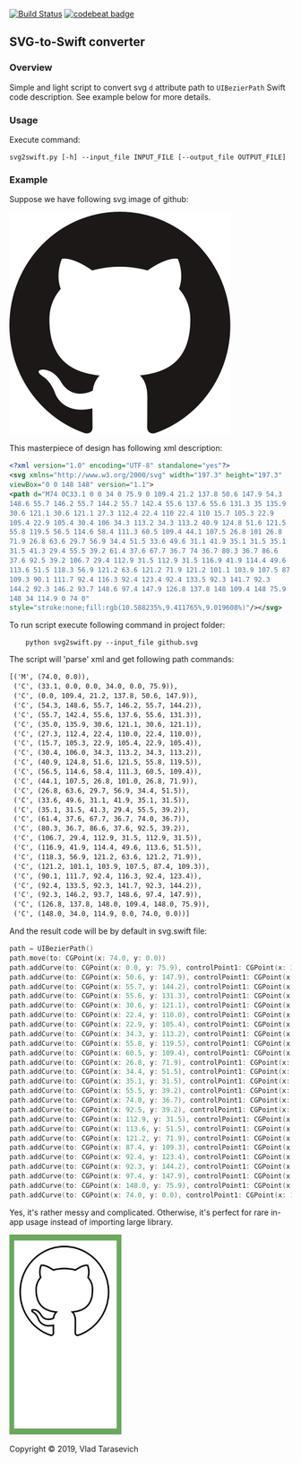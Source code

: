 [![Build Status](https://travis-ci.com/Sencudra/svg2swift.svg?token=HJY9g7GV3JgmsxHL3fqK&branch=master)](https://travis-ci.com/Sencudra/svg2swift)
[![codebeat badge](https://codebeat.co/badges/d6c77aa8-44a9-4969-8648-c3540ee82b32)](https://codebeat.co/projects/github-com-sencudra-svg2swift-master)

## SVG-to-Swift converter

### Overview
Simple and light script to convert svg ```d``` attribute
path to ```UIBezierPath``` Swift code description. See example 
below for more details.

### Usage

Execute command:

```shell
svg2swift.py [-h] --input_file INPUT_FILE [--output_file OUTPUT_FILE]
```

### Example

Suppose we have following svg image of github:

![](media/github.svg)

This masterpiece of design has following xml description:

```xml
<?xml version="1.0" encoding="UTF-8" standalone="yes"?>
<svg xmlns="http://www.w3.org/2000/svg" width="197.3" height="197.3" 
viewBox="0 0 148 148" version="1.1">
<path d="M74 0C33.1 0 0 34 0 75.9 0 109.4 21.2 137.8 50.6 147.9 54.3 
148.6 55.7 146.2 55.7 144.2 55.7 142.4 55.6 137.6 55.6 131.3 35 135.9 
30.6 121.1 30.6 121.1 27.3 112.4 22.4 110 22.4 110 15.7 105.3 22.9 
105.4 22.9 105.4 30.4 106 34.3 113.2 34.3 113.2 40.9 124.8 51.6 121.5
55.8 119.5 56.5 114.6 58.4 111.3 60.5 109.4 44.1 107.5 26.8 101 26.8
71.9 26.8 63.6 29.7 56.9 34.4 51.5 33.6 49.6 31.1 41.9 35.1 31.5 35.1
31.5 41.3 29.4 55.5 39.2 61.4 37.6 67.7 36.7 74 36.7 80.3 36.7 86.6
37.6 92.5 39.2 106.7 29.4 112.9 31.5 112.9 31.5 116.9 41.9 114.4 49.6
113.6 51.5 118.3 56.9 121.2 63.6 121.2 71.9 121.2 101.1 103.9 107.5 87.4
109.3 90.1 111.7 92.4 116.3 92.4 123.4 92.4 133.5 92.3 141.7 92.3
144.2 92.3 146.2 93.7 148.6 97.4 147.9 126.8 137.8 148 109.4 148 75.9
148 34 114.9 0 74 0"
style="stroke:none;fill:rgb(10.588235%,9.411765%,9.019608%)"/></svg>
```

To run script execute following command in project folder: 

```shell
    python svg2swift.py --input_file github.svg
```

The script will 'parse' xml and get following path commands:

```txt
[('M', (74.0, 0.0)),
 ('C', (33.1, 0.0, 0.0, 34.0, 0.0, 75.9)),
 ('C', (0.0, 109.4, 21.2, 137.8, 50.6, 147.9)),
 ('C', (54.3, 148.6, 55.7, 146.2, 55.7, 144.2)),
 ('C', (55.7, 142.4, 55.6, 137.6, 55.6, 131.3)),
 ('C', (35.0, 135.9, 30.6, 121.1, 30.6, 121.1)),
 ('C', (27.3, 112.4, 22.4, 110.0, 22.4, 110.0)), 
 ('C', (15.7, 105.3, 22.9, 105.4, 22.9, 105.4)), 
 ('C', (30.4, 106.0, 34.3, 113.2, 34.3, 113.2)), 
 ('C', (40.9, 124.8, 51.6, 121.5, 55.8, 119.5)),
 ('C', (56.5, 114.6, 58.4, 111.3, 60.5, 109.4)),
 ('C', (44.1, 107.5, 26.8, 101.0, 26.8, 71.9)), 
 ('C', (26.8, 63.6, 29.7, 56.9, 34.4, 51.5)), 
 ('C', (33.6, 49.6, 31.1, 41.9, 35.1, 31.5)), 
 ('C', (35.1, 31.5, 41.3, 29.4, 55.5, 39.2)), 
 ('C', (61.4, 37.6, 67.7, 36.7, 74.0, 36.7)), 
 ('C', (80.3, 36.7, 86.6, 37.6, 92.5, 39.2)), 
 ('C', (106.7, 29.4, 112.9, 31.5, 112.9, 31.5)), 
 ('C', (116.9, 41.9, 114.4, 49.6, 113.6, 51.5)), 
 ('C', (118.3, 56.9, 121.2, 63.6, 121.2, 71.9)), 
 ('C', (121.2, 101.1, 103.9, 107.5, 87.4, 109.3)), 
 ('C', (90.1, 111.7, 92.4, 116.3, 92.4, 123.4)), 
 ('C', (92.4, 133.5, 92.3, 141.7, 92.3, 144.2)), 
 ('C', (92.3, 146.2, 93.7, 148.6, 97.4, 147.9)), 
 ('C', (126.8, 137.8, 148.0, 109.4, 148.0, 75.9)), 
 ('C', (148.0, 34.0, 114.9, 0.0, 74.0, 0.0))]
```

And the result code will be by default in svg.swift file:

```swift
path = UIBezierPath()
path.move(to: CGPoint(x: 74.0, y: 0.0))
path.addCurve(to: CGPoint(x: 0.0, y: 75.9), controlPoint1: CGPoint(x: 33.1, y: 0.0), controlPoint2: CGPoint(x: 0.0, y: 34.0))
path.addCurve(to: CGPoint(x: 50.6, y: 147.9), controlPoint1: CGPoint(x: 0.0, y: 109.4), controlPoint2: CGPoint(x: 21.2, y: 137.8))
path.addCurve(to: CGPoint(x: 55.7, y: 144.2), controlPoint1: CGPoint(x: 54.3, y: 148.6), controlPoint2: CGPoint(x: 55.7, y: 146.2))
path.addCurve(to: CGPoint(x: 55.6, y: 131.3), controlPoint1: CGPoint(x: 55.7, y: 142.4), controlPoint2: CGPoint(x: 55.6, y: 137.6))
path.addCurve(to: CGPoint(x: 30.6, y: 121.1), controlPoint1: CGPoint(x: 35.0, y: 135.9), controlPoint2: CGPoint(x: 30.6, y: 121.1))
path.addCurve(to: CGPoint(x: 22.4, y: 110.0), controlPoint1: CGPoint(x: 27.3, y: 112.4), controlPoint2: CGPoint(x: 22.4, y: 110.0))
path.addCurve(to: CGPoint(x: 22.9, y: 105.4), controlPoint1: CGPoint(x: 15.7, y: 105.3), controlPoint2: CGPoint(x: 22.9, y: 105.4))
path.addCurve(to: CGPoint(x: 34.3, y: 113.2), controlPoint1: CGPoint(x: 30.4, y: 106.0), controlPoint2: CGPoint(x: 34.3, y: 113.2))
path.addCurve(to: CGPoint(x: 55.8, y: 119.5), controlPoint1: CGPoint(x: 40.9, y: 124.8), controlPoint2: CGPoint(x: 51.6, y: 121.5))
path.addCurve(to: CGPoint(x: 60.5, y: 109.4), controlPoint1: CGPoint(x: 56.5, y: 114.6), controlPoint2: CGPoint(x: 58.4, y: 111.3))
path.addCurve(to: CGPoint(x: 26.8, y: 71.9), controlPoint1: CGPoint(x: 44.1, y: 107.5), controlPoint2: CGPoint(x: 26.8, y: 101.0))
path.addCurve(to: CGPoint(x: 34.4, y: 51.5), controlPoint1: CGPoint(x: 26.8, y: 63.6), controlPoint2: CGPoint(x: 29.7, y: 56.9))
path.addCurve(to: CGPoint(x: 35.1, y: 31.5), controlPoint1: CGPoint(x: 33.6, y: 49.6), controlPoint2: CGPoint(x: 31.1, y: 41.9))
path.addCurve(to: CGPoint(x: 55.5, y: 39.2), controlPoint1: CGPoint(x: 35.1, y: 31.5), controlPoint2: CGPoint(x: 41.3, y: 29.4))
path.addCurve(to: CGPoint(x: 74.0, y: 36.7), controlPoint1: CGPoint(x: 61.4, y: 37.6), controlPoint2: CGPoint(x: 67.7, y: 36.7))
path.addCurve(to: CGPoint(x: 92.5, y: 39.2), controlPoint1: CGPoint(x: 80.3, y: 36.7), controlPoint2: CGPoint(x: 86.6, y: 37.6))
path.addCurve(to: CGPoint(x: 112.9, y: 31.5), controlPoint1: CGPoint(x: 106.7, y: 29.4), controlPoint2: CGPoint(x: 112.9, y: 31.5))
path.addCurve(to: CGPoint(x: 113.6, y: 51.5), controlPoint1: CGPoint(x: 116.9, y: 41.9), controlPoint2: CGPoint(x: 114.4, y: 49.6))
path.addCurve(to: CGPoint(x: 121.2, y: 71.9), controlPoint1: CGPoint(x: 118.3, y: 56.9), controlPoint2: CGPoint(x: 121.2, y: 63.6))
path.addCurve(to: CGPoint(x: 87.4, y: 109.3), controlPoint1: CGPoint(x: 121.2, y: 101.1), controlPoint2: CGPoint(x: 103.9, y: 107.5))
path.addCurve(to: CGPoint(x: 92.4, y: 123.4), controlPoint1: CGPoint(x: 90.1, y: 111.7), controlPoint2: CGPoint(x: 92.4, y: 116.3))
path.addCurve(to: CGPoint(x: 92.3, y: 144.2), controlPoint1: CGPoint(x: 92.4, y: 133.5), controlPoint2: CGPoint(x: 92.3, y: 141.7))
path.addCurve(to: CGPoint(x: 97.4, y: 147.9), controlPoint1: CGPoint(x: 92.3, y: 146.2), controlPoint2: CGPoint(x: 93.7, y: 148.6))
path.addCurve(to: CGPoint(x: 148.0, y: 75.9), controlPoint1: CGPoint(x: 126.8, y: 137.8), controlPoint2: CGPoint(x: 148.0, y: 109.4))
path.addCurve(to: CGPoint(x: 74.0, y: 0.0), controlPoint1: CGPoint(x: 148.0, y: 34.0), controlPoint2: CGPoint(x: 114.9, y: 0.0))
```

Yes, it's rather messy and complicated. Otherwise, it's perfect for rare in-app usage instead of importing
large library.

<img src="media/github.PNG" width="200">


Copyright © 2019, Vlad Tarasevich




